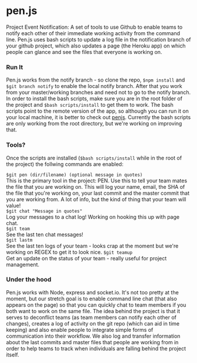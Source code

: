# pen.js

Project Event Notification: A set of tools to use Github to enable teams to notify each other of their immediate working activity from the command line. Pen.js uses bash scripts to update a log file in the notification branch of your github project, which also updates a page (the Heroku app) on which people can glance and see the files that everyone is working on.

### Run It

Pen.js works from the notify branch - so clone the repo, `$npm install` and `$git branch notify` to enable the local notify branch. After that you work from your master/working branches and need not to go to the notify branch. In order to install the bash scripts, make sure you are in the root folder of the project and `$bash scripts/install` to get them to work. The bash scripts point to the remote version of the app, so although you can run it on your local machine, it is better to check out [penjs](http://penjs.herokuapp.com). Currently the bash scripts are only working from the root directory, but we're working on improving that.

### Tools?

Once the scripts are installed (`$bash scripts/install` while in the root of the project) the follwing commands are enabled:  
  
`$git pen (dir/filename) (optional message in quotes)`  
This is the primary tool in the project: PEN. Use this to tell your team mates the file that you are working on. This will log your name, email, the SHA of the file that you're working on, your last commit and the master commit that you are working from. A lot of info, but the kind of thing that your team will value!  
`$git chat "Message in quotes"`  
Log your messages to a chat log! Working on hooking this up with page chat.  
`$git team`  
See the last ten chat messages!  
`$git lastm`  
See the last ten logs of your team - looks crap at the moment but we're working on REGEX to get it to look nice.
`$git teamup`  
Get an update on the status of your team - really useful for project management.

### Under the hood

Pen.js works with Node, express and socket.io. It's not too pretty at the moment, but our stretch goal is to enable command line chat (that also appears on the page) so that you can quickly chat to team members if you both want to work on the same file. The idea behind the project is that it serves to deconflict teams (as team members can notify each other of changes), creates a log of activity on the git repo (which can aid in time keeping) and also enable people to integrate simple forms of communication into their workflow. We also log and transfer information about the last commits and master files that people are working from in order to help teams to track when individuals are falling behind the project itself.